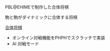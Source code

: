 PBL@EHIMEで制作した合体将棋

駒と駒がダイナミックに合体する将棋

[合体将棋](https://pbl.jp/jc/Internet_game/game.html)

- オンライン対戦機能をPHPHでスクラッチで実装
- AI 対戦モード

